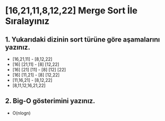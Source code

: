 # [16,21,11,8,12,22]  Merge Sort İle Sıralayınız
## 1. Yukarıdaki dizinin sort türüne göre aşamalarını yazınız.
* [16,21,11] - [8,12,22]
* [16] [21,11] - [8] [12,22]
* [16] [21] [11] - [8] [12] [22]
* [16] [11,21] - [8] [12,22]
* [11,16,21] - [8,12,22]
* [8,11,12,16,21,22]
## 2. Big-O gösterimini yazınız.
* O(nlogn)